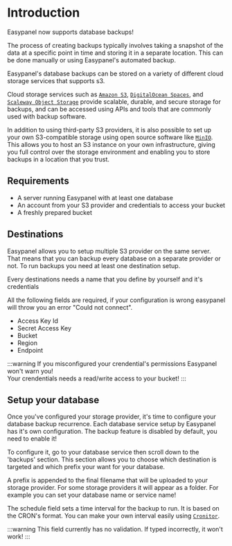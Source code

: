 # Introduction

Easypanel now supports database backups!

The process of creating backups typically involves taking a snapshot of the data at a specific point in time and storing it in a separate location. This can be done manually or using Easypanel's automated backup.

Easypanel's database backups can be stored on a variety of different cloud storage services that supports s3.

Cloud storage services such as [`Amazon S3`](https://aws.amazon.com/fr/s3/), [`DigitalOcean Spaces`](https://www.digitalocean.com/products/spaces), and [`Scaleway Object Storage`](https://www.scaleway.com/en/object-storage/) provide scalable, durable, and secure storage for backups, and can be accessed using APIs and tools that are commonly used with backup software.

In addition to using third-party S3 providers, it is also possible to set up your own S3-compatible storage using open source software like [`MinIO`](https://min.io/). This allows you to host an S3 instance on your own infrastructure, giving you full control over the storage environment and enabling you to store backups in a location that you trust.

## Requirements

- A server running Easypanel with at least one database
- An account from your S3 provider and credentials to access your bucket
- A freshly prepared bucket

## Destinations

Easypanel allows you to setup multiple S3 provider on the same server. That means that you can backup every database on a separate provider or not. To run backups you need at least one destination setup.

Every destinations needs a name that you define by yourself and it's credentials

All the following fields are required, if your configuration is wrong easypanel will throw you an error "Could not connect".

- Access Key Id
- Secret Access Key
- Bucket
- Region
- Endpoint

 :::warning
 If you misconfigured your crendential's permissions Easypanel won't warn you!  
 Your crendentials needs a read/write access to your bucket!
 :::

## Setup your database

Once you've configured your storage provider, it's time to configure your database backup recurrence.
Each database service setup by Easypanel has it's own configuration. The backup feature is disabled by default, you need to enable it!

To configure it, go to your database service then scroll down to the 'backups' section.
This section allows you to choose which destination is targeted and which prefix your want for your database.

A prefix is appended to the final filename that will be uploaded to your storage provider. For some storage providers it will appear as a folder. For example you can set your database name or service name!

The schedule field sets a time interval for the backup to run. It is based on the CRON's format.
You can make your own interval easily using [`Cronitor`](https://crontab.guru/).

:::warning
This field currently has no validation. If typed incorrectly, it won't work!
:::

